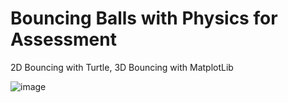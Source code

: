 # Bouncing Balls with Physics for Assessment
2D Bouncing with Turtle,
3D Bouncing with MatplotLib

![image](https://user-images.githubusercontent.com/71043370/162808245-03e7012a-7c7c-47c1-a61c-dc79e6bc009a.png)
